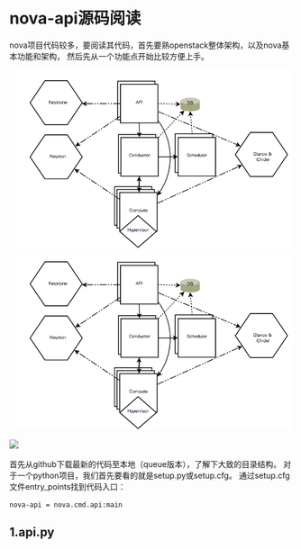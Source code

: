 # nova-api源码阅读 #
nova项目代码较多，要阅读其代码，首先要熟openstack整体架构，以及nova基本功能和架构，
然后先从一个功能点开始比较方便上手。

![test](./architecture.png)
![test](architecture.png)

![](https://docs.openstack.org/nova/queens/_images/architecture.svg)

首先从github下载最新的代码至本地（queue版本），了解下大致的目录结构。
对于一个python项目，我们首先要看的就是setup.py或setup.cfg。
通过setup.cfg文件entry_points找到代码入口：

    nova-api = nova.cmd.api:main

## 1.api.py ##


